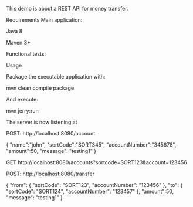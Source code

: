 This demo is about a REST API for money transfer.

Requirements
Main application:

Java 8

Maven 3+

Functional tests:


Usage

Package the executable application with:

mvn clean compile package

And execute:

mvn jerry:run

The server is now listening at 

POST: http://localhost:8080/account.

{
    "name":"john",
    "sortCode":"SORT345",
    "accountNumber":"345678",
    "amount":50,
    "message": "testing1"
}

GET http://localhost:8080/accounts?sortcode=SORT123&account=123456

POST: http://localhost:8080/transfer

{
    "from": {
    	"sortCode": "SORT123",
    	"accountNumber": "123456"
    },
    "to": {	
    	"sortCode": "SORT124",
    	"accountNumber": "123457"
    },
    "amount":50,
    "message": "testing1"
}

